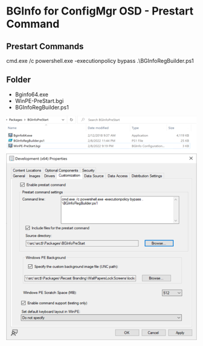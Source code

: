 # BGInfo for ConfigMgr OSD - Prestart Command

## Prestart Commands
cmd.exe /c powershell.exe -executionpolicy bypass .\BGInfoRegBuilder.ps1

## Folder
- Bginfo64.exe
- WinPE-PreStart.bgi
- BGInfoRegBuilder.ps1

[![Folder](BGInfoFolder.png)](BGInfoFolder.png)
[![CMBootImage](BGInfoBootMediaPreStart.png)](BGInfoBootMediaPreStart.png)
